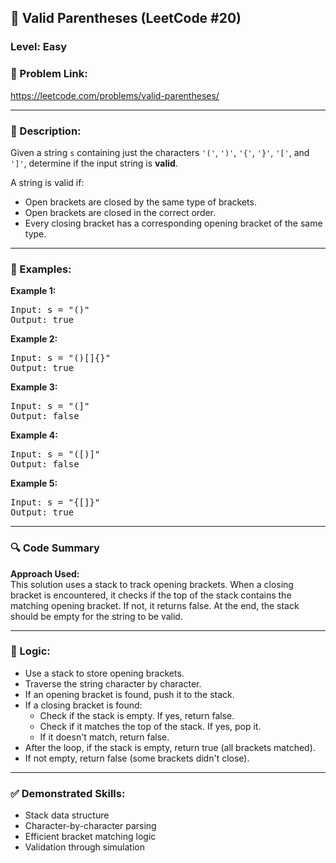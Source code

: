 <h2>🧩 Valid Parentheses (LeetCode #20)</h2>

<h3><b>Level: Easy</b></h3>

<h3>🔗 Problem Link:</h3>
<p>
  <a href="https://leetcode.com/problems/valid-parentheses/" target="_blank">
    https://leetcode.com/problems/valid-parentheses/
  </a>
</p>

---

<h3>📝 Description:</h3>
Given a string <code>s</code> containing just the characters <code>'('</code>, <code>')'</code>, <code>'{'</code>, <code>'}'</code>, <code>'['</code>, and <code>']'</code>, determine if the input string is <b>valid</b>.

A string is valid if:
<ul>
  <li>Open brackets are closed by the same type of brackets.</li>
  <li>Open brackets are closed in the correct order.</li>
  <li>Every closing bracket has a corresponding opening bracket of the same type.</li>
</ul>

---

<h3>📌 Examples:</h3>

<b>Example 1:</b>  
<pre>
Input: s = "()"
Output: true
</pre>

<b>Example 2:</b>  
<pre>
Input: s = "()[]{}"
Output: true
</pre>

<b>Example 3:</b>  
<pre>
Input: s = "(]"
Output: false
</pre>

<b>Example 4:</b>  
<pre>
Input: s = "([)]"
Output: false
</pre>

<b>Example 5:</b>  
<pre>
Input: s = "{[]}"
Output: true
</pre>

---

<h3>🔍 Code Summary</h3>

<b>Approach Used:</b>  
This solution uses a stack to track opening brackets. When a closing bracket is encountered, it checks if the top of the stack contains the matching opening bracket. If not, it returns false. At the end, the stack should be empty for the string to be valid.

---

<h3>🧠 Logic:</h3>

<ul>
  <li>Use a stack to store opening brackets.</li>
  <li>Traverse the string character by character.</li>
  <li>If an opening bracket is found, push it to the stack.</li>
  <li>If a closing bracket is found:
    <ul>
      <li>Check if the stack is empty. If yes, return false.</li>
      <li>Check if it matches the top of the stack. If yes, pop it.</li>
      <li>If it doesn't match, return false.</li>
    </ul>
  </li>
  <li>After the loop, if the stack is empty, return true (all brackets matched).</li>
  <li>If not empty, return false (some brackets didn't close).</li>
</ul>

---

<h3>✅ Demonstrated Skills:</h3>

<ul>
  <li>Stack data structure</li>
  <li>Character-by-character parsing</li>
  <li>Efficient bracket matching logic</li>
  <li>Validation through simulation</li>
</ul>
